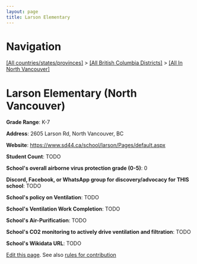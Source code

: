 ```yaml
---
layout: page
title: Larson Elementary
---
```

# Navigation

[[All countries/states/provinces]](../../..) > [[All British Columbia Districts]](../..) > [[All In North Vancouver]](..)

# Larson Elementary (North Vancouver)

**Grade Range**: K-7

**Address**: 2605 Larson Rd, North Vancouver, BC

**Website**: <https://www.sd44.ca/school/larson/Pages/default.aspx>

**Student Count**: TODO

**School's overall airborne virus protection grade (0-5)**: 0

**Discord, Facebook, or WhatsApp group for discovery/advocacy for THIS school**: TODO

**School's policy on Ventilation**: TODO

**School's Ventilation Work Completion**: TODO

**School's Air-Purification**: TODO

**School's CO2 monitoring to actively drive ventilation and filtration**: TODO

**School's Wikidata URL**: TODO


[Edit this page](https://github.com/ventilate-schools/BC/edit/main/./North_Vancouver/Larson_Elementary.md). See also [rules for contribution](../../../contribution-rules/)